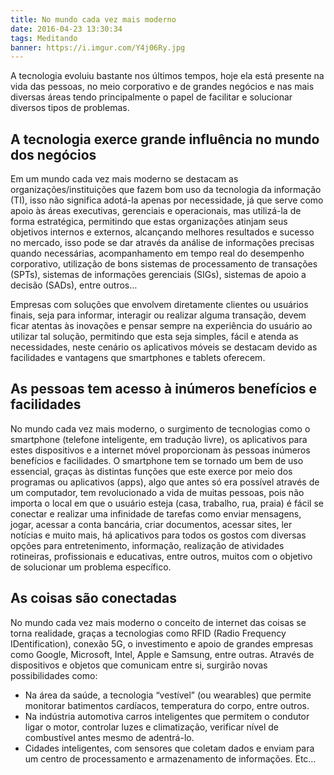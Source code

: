 ```yaml
---
title: No mundo cada vez mais moderno
date: 2016-04-23 13:30:34
tags: Meditando
banner: https://i.imgur.com/Y4j06Ry.jpg
---
```


A tecnologia evoluiu bastante nos últimos tempos, hoje ela está presente na vida das pessoas, no meio corporativo e de grandes negócios e nas mais diversas áreas tendo principalmente o papel de facilitar e solucionar diversos tipos de problemas.

<!-- more -->

## A tecnologia exerce grande influência no mundo dos negócios
Em um mundo cada vez mais moderno se destacam as organizações/instituições que fazem bom uso da tecnologia da informação (TI), isso não significa adotá-la apenas por necessidade, já que serve como apoio às áreas executivas, gerenciais e operacionais, mas utilizá-la de forma estratégica, permitindo que estas organizações atinjam seus objetivos internos e externos, alcançando melhores resultados e sucesso no mercado, isso pode se dar através da análise de informações precisas quando necessárias, acompanhamento em tempo real do desempenho corporativo, utilização de bons sistemas de processamento de transações (SPTs), sistemas de informações gerenciais (SIGs), sistemas de apoio a decisão (SADs), entre outros…

Empresas com soluções que envolvem diretamente clientes ou usuários finais, seja para informar, interagir ou realizar alguma transação, devem ficar atentas às inovações e pensar sempre na experiência do usuário ao utilizar tal solução, permitindo que esta seja simples, fácil e atenda as necessidades, neste cenário os aplicativos móveis se destacam devido as facilidades e vantagens que smartphones e tablets oferecem.

## As pessoas tem acesso à inúmeros benefícios e facilidades
No mundo cada vez mais moderno, o surgimento de tecnologias como o smartphone (telefone inteligente, em tradução livre), os aplicativos para estes dispositivos e a internet móvel proporcionam às pessoas inúmeros benefícios e facilidades. O smartphone tem se tornado um bem de uso essencial, graças às distintas funções que este exerce por meio dos programas ou aplicativos (apps), algo que antes só era possível através de um computador, tem revolucionado a vida de muitas pessoas, pois não importa o local em que o usuário esteja (casa, trabalho, rua, praia) é fácil se conectar e realizar uma infinidade de tarefas como enviar mensagens, jogar, acessar a conta bancária, criar documentos, acessar sites, ler notícias e muito mais, há aplicativos para todos os gostos com diversas opções para entretenimento, informação, realização de atividades rotineiras, profissionais e educativas, entre outros, muitos com o objetivo de solucionar um problema específico.

## As coisas são conectadas
No mundo cada vez mais moderno o conceito de internet das coisas se torna realidade, graças a tecnologias como RFID (Radio Frequency IDentification), conexão 5G, o investimento e apoio de grandes empresas como Google, Microsoft, Intel, Apple e Samsung, entre outras. Através de dispositivos e objetos que comunicam entre si, surgirão novas possibilidades como:

* Na área da saúde, a tecnologia “vestível” (ou wearables) que permite monitorar batimentos cardíacos, temperatura do corpo, entre outros.
* Na indústria automotiva carros inteligentes que permitem o condutor ligar o motor, controlar luzes e climatização, verificar nível de combustível antes mesmo de adentrá-lo.
* Cidades inteligentes, com sensores que coletam dados e enviam para um centro de processamento e armazenamento de informações.
Etc…
